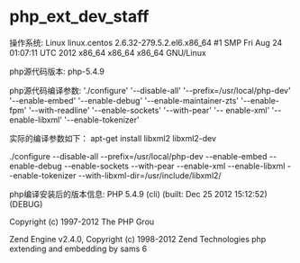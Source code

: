 # php_ext_dev_staff

操作系统:
Linux linux.centos 2.6.32-279.5.2.el6.x86_64 #1 SMP Fri Aug 24 01:07:11 UTC 2012 x86_64 x86_64
x86_64 GNU/Linux

php源代码版本:
php-5.4.9

php源代码编译参数:
'./configure' '--disable-all' '--prefix=/usr/local/php-dev' '--enable-embed' '--enable-debug'
'--enable-maintainer-zts' '--enable-fpm' '--with-readline' '--enable-sockets' '--with-pear' '--
enable-xml' '--enable-libxml' '--enable-tokenizer'

实际的编译参数如下：
apt-get install libxml2 libxml2-dev

./configure --disable-all --prefix=/usr/local/php-dev --enable-embed --enable-debug --enable-sockets --with-pear --enable-xml --enable-libxml --enable-tokenizer --with-libxml-dir=/usr/include/libxml2/


php编译安装后的版本信息:
PHP 5.4.9 (cli) (built: Dec 25 2012 15:12:52) (DEBUG)

Copyright (c) 1997-2012 The PHP Grou

Zend Engine v2.4.0, Copyright (c) 1998-2012 Zend Technologies
php extending and embedding by sams
6
